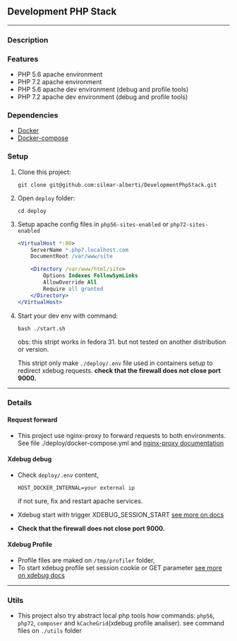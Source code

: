 ## Development PHP Stack
___
### Description

### Features

- PHP 5.6 apache environment
- PHP 7.2 apache environment
- PHP 5.6 apache dev environment (debug and profile tools)
- PHP 7.2 apache dev environment (debug and profile tools)

### Dependencies
 - [Docker](https://docs.docker.com/install/) 
 - [Docker-compose](https://docs.docker.com/compose/install/)
### Setup

1. Clone this project: 
    ```SH
    git clone git@github.com:silmar-alberti/DevelopmentPhpStack.git
    ```

2. Open `deploy` folder: 
    ```SH
    cd deploy
    ```

3. Setup apache config files in `php56-sites-enabled` or `php72-sites-enabled` 
    ``` Apache
    <VirtualHost *:80>
        ServerName *.php7.localhost.com
        DocumentRoot /var/www/site

        <Directory /var/www/html/site>
            Options Indexes FollowSymLinks
            AllowOverride All
            Require all granted
        </Directory>
    </VirtualHost>

    ```

4. Start your dev env with command:

    ``` SH
    bash ./start.sh
    ``` 
    obs: this stript works in fedora 31. but not tested on another distribution or version.

    This stript only make `./deploy/.env` file used in containers setup to redirect xdebug requests. **check that the firewall does not close port 9000.** 
___
### Details

#### Request forward

- This project use nginx-proxy to forward requests to both environments. 
See file ./deploy/docker-compose.yml and [nginx-proxy documentation](https://github.com/nginx-proxy/nginx-proxy)

#### Xdebug debug 
- Check `deploy/.env` content, 
    ``` 
    HOST_DOCKER_INTERNAL=your external ip
    ```
    if not sure, fix and restart apache services.     
- Xdebug start with trigger XDEBUG_SESSION_START [see more on docs](https://xdebug.org/docs/remote)

- **Check that the firewall does not close port 9000.** 

#### Xdebug Profile
- Profile files are maked on `/tmp/profiler` folder, 
- To start xdebug profile set session cookie or GET parameter [see more on xdebug docs](https://xdebug.org/docs/profiler)

___
### Utils

 - This project also try abstract local php tools how commands: `php56`, `php72`, `composer` and `kCacheGrid`(xdebug profile analiser). 
 see command files on `./utils` folder





